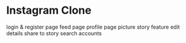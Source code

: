 # Instagram Clone

login & register page
feed page
profile page
picture
story feature
edit details
share to story
search accounts